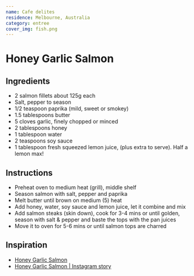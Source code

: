 ```yaml
---
name: Cafe delites
residence: Melbourne, Australia
category: entree
cover_img: fish.png
---
```


# Honey Garlic Salmon

## Ingredients 
* 2  salmon fillets about 125g each
* Salt, pepper to season
* 1/2 teaspoon paprika (mild, sweet or smokey)
* 1.5 tablespoons butter
* 5 cloves garlic, finely chopped or minced
* 2 tablespoons honey
* 1 tablespoon water
* 2 teaspoons soy sauce
* 1 tablespoon fresh squeezed lemon juice, (plus extra to serve). Half a lemon max!

## Instructions
* Preheat oven to medium heat (grill), middle shelf
* Season salmon with salt, pepper and paprika
* Melt butter until brown on medium (5) heat
* Add honey, water, soy sauce and lemon juice, let it combine and mix
* Add salmon steaks (skin down), cook for 3-4 mins or until golden, season with salt & pepper and baste the tops with the pan juices
* Move it to oven for 5-6 mins or until salmon tops are charred

## Inspiration 
* [Honey Garlic Salmon](https://cafedelites.com/easy-honey-garlic-salmon/)
* [Honey Garlic Salmon | Instagram story](https://www.instagram.com/p/BpVKLJ5noLs/)
